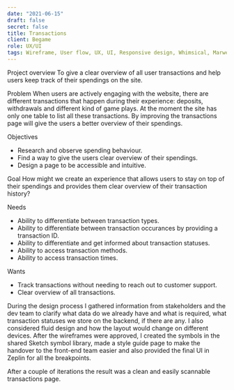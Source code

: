 ```yaml
---
date: "2021-06-15"
draft: false
secret: false
title: Transactions
client: Begame
role: UX/UI
tags: Wireframe, User flow, UX, UI, Responsive design, Whimsical, Marwel app, Sketch, Zeplin
---
```


Project overview
To give a clear overview of all user transactions and help users keep track of their spendings on the site. 

Problem
When users are actively engaging with the website, there are different transactions that happen during their experience: deposits, withdrawals and different kind of game plays. At the moment the site has only one table to list all these transactions. By improving the transactions page will give the users a better overview of their spendings.

Objectives
- Research and observe spending behaviour.
- Find a way to give the users clear overview of their spendings. 
- Design a page to be accessible and intuitive. 

Goal
How might we create an experience that allows users to stay on top of their spendings and provides them clear overview of their transaction history?

Needs
- Ability to differentiate between transaction types.
- Ability to differentiate between transaction occurances by providing a transaction ID. 
- Ability to differentiate and get informed about transaction statuses. 
- Ability to access transaction methods. 
- Ability to access transaction times. 

Wants
- Track transactions without needing to reach out to customer support.
- Clear overview of all transactions.

During the design process I gathered information from stakeholders and the dev team to clarify what data do we already have and what is required, what transaction statuses we store on the backend, if there are any. I also considered fluid design and how the layout would change on different devices. After the wireframes were approved, I created the symbols in the shared Sketch symbol library, made a style guide page to make the handover to the front-end team easier and also provided the final UI in Zeplin for all the breakpoints.

After a couple of iterations the result was a clean and easily scannable transactions page.